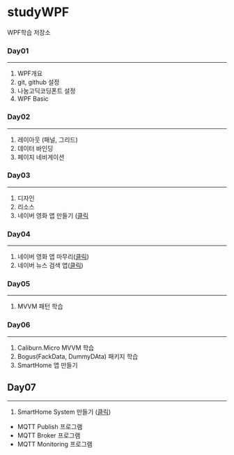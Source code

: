 # studyWPF
WPF학습 저장소

### Day01
---
1. WPF개요
2. git, github 설정
3. 나눔고딕코딩폰트 설정
4. WPF Basic

### Day02 
---
1. 레이아웃 (패널, 그리드)
2. 데이터 바인딩
3. 페이지 네비게이션

### Day03
---
1. 디자인
2. 리소스
3. 네이버 영화 앱 만들기 ([클릭]([https://github.com/Cheol-wook/studyWPF/tree/main/portfolio](https://github.com/Cheol-wook/studyWPF/tree/main/portfolio#naver-%EC%98%81%ED%99%94-%EA%B2%80%EC%83%89))

### Day04
---
1. 네이버 영화 앱 마무리([클릭](https://github.com/Cheol-wook/studyWPF/tree/main/portfolio#naver-%EC%98%81%ED%99%94-%EA%B2%80%EC%83%89))
2. 네이버 뉴스 검색 앱([클릭](https://github.com/Cheol-wook/studyWPF/tree/main/portfolio#naver-%EB%89%B4%EC%8A%A4%EA%B2%80%EC%83%89))

### Day05
---
1. MVVM 패턴 학습

### Day06
---
1. Caliburn.Micro MVVM 학습
2. Bogus(FackData, DummyDAta) 패키지 학습
3. SmartHome 앱 만들기

## Day07
---
1. SmartHome System 만들기 ([클릭](https://github.com/Cheol-wook/studyWPF/tree/main/portfolio#smarthome-monitoring-app))
  - MQTT Publish 프로그램
  - MQTT Broker 프로그램
  - MQTT Monitoring 프로그램
